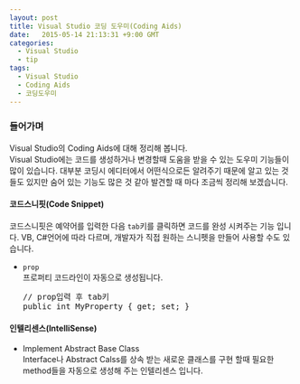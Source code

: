 ```yaml
---
layout: post
title: Visual Studio 코딩 도우미(Coding Aids)
date:   2015-05-14 21:13:31 +9:00 GMT
categories: 
  - Visual Studio
  - tip
tags: 
  - Visual Studio
  - Coding Aids
  - 코딩도우미
---
```


### 들어가며
Visual Studio의 Coding Aids에 대해 정리해 봅니다.  
Visual Studio에는 코드를 생성하거나 변경할때 도움을 받을 수 있는 도우미 기능들이 많이 있습니다. 대부분 코딩시 에디터에서 어떤식으로든 알려주기 때문에 알고 있는 것들도 있지만 숨어 있는 기능도 많은 것 같아 발견할 때 마다 조금씩 정리해 보겠습니다.

#### 코드스니핏(Code Snippet)
코드스니핏은 예약어를 입력한 다음 `tab`키를 클릭하면 코드를 완성 시켜주는 기능 입니다. VB, C#언어에 따라 다르며, 개발자가 직접 원하는 스니펫을 만들어 사용할 수도 있습니다.

* `prop`   
  프로퍼티 코드라인이 자동으로 생성됩니다.

  <pre class="prettyprint">
  // prop입력 후 tab키
  public int MyProperty { get; set; }</pre>


#### 인텔리센스(IntelliSense)

* Implement Abstract Base Class   
  Interface나 Abstract Calss를 상속 받는 새로운 클래스를 구현 할때 필요한 method들을 자동으로 생성해 주는 인텔리센스 입니다.